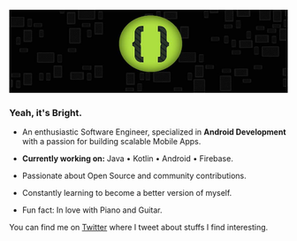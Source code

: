 <p align = "center">
  <img src="https://github.com/briocodes/briocodes/blob/master/briodroid.png?raw=true" height="150" width="1000"/>
</p>

### Yeah, it's Bright.

* An enthusiastic Software Engineer, specialized in **Android Development** with a passion for building scalable Mobile Apps.

* **Currently working on:** Java • Kotlin • Android • Firebase.
* Passionate about Open Source and community contributions.
* Constantly learning to become a better version of myself.
* Fun fact: In love with Piano and Guitar.

You can find me on [Twitter](https://twitter.com/briocodes) where I tweet about stuffs I find interesting.
<!--
**briocodes/briocodes** is a ✨ _special_ ✨ repository because its `README.md` (this file) appears on your GitHub profile.
Here are some ideas to get you started:

- 🔭 I’m currently working on...
- 🌱 I’m currently learning ...
- 👯 I’m looking to collaborate on...
- 🤔 I’m looking for help with ...
- 💬 Ask me about ...
- 📫 How to reach me: ...
- 😄 Pronouns: ...
- ⚡ Fun fact: ...
-->
